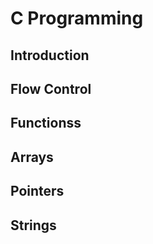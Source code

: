 # C Programming

## Introduction

## Flow Control

## Functionss

## Arrays

## Pointers

## Strings